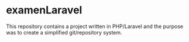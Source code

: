 # examenLaravel
This repository contains a project written in PHP/Laravel and the purpose was to create a simplified git/repository system.
